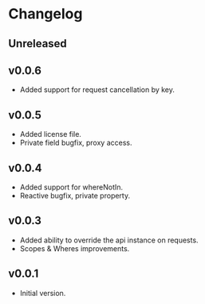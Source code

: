 # Changelog

## Unreleased

## v0.0.6
- Added support for request cancellation by key.

## v0.0.5
- Added license file.
- Private field bugfix, proxy access.

## v0.0.4
- Added support for whereNotIn.
- Reactive bugfix, private property.

## v0.0.3
- Added ability to override the api instance on requests.
- Scopes & Wheres improvements.

## v0.0.1
- Initial version.
